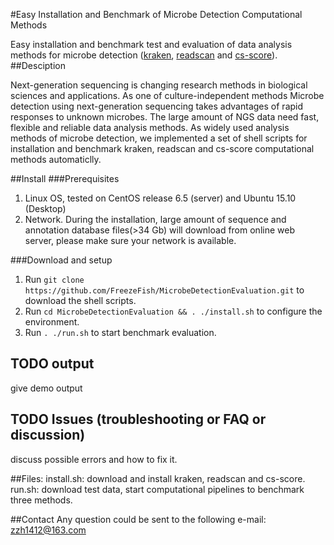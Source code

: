 #Easy Installation and Benchmark of Microbe Detection Computational Methods

Easy installation and benchmark test and evaluation of data analysis methods for microbe detection ([kraken](https://ccb.jhu.edu/software/kraken/), [readscan](http://cbrc.kaust.edu.sa/readscan/) and [cs-score](http://metagenomics.atc.tcs.com/preprocessing/cs-score/)).
##Desciption

Next-generation sequencing is changing research methods in biological sciences and applications. As one of culture-independent methods  Microbe detection using next-generation sequencing takes advantages of rapid responses to unknown microbes. The large amount of NGS data need fast, flexible and reliable data analysis methods. As widely used analysis methods of microbe detection, we implemented a set of shell scripts for installation and benchmark kraken, readscan and cs-score computational methods automaticlly. 

##Install
###Prerequisites
1. Linux OS, tested on CentOS release 6.5 (server) and Ubuntu 15.10 (Desktop)
2. Network. During the installation, large amount of sequence and annotation database files(>34 Gb) will download from online web server, please make sure your network is available.

###Download and setup
1. Run `git clone https://github.com/FreezeFish/MicrobeDetectionEvaluation.git` to download the shell scripts.
2. Run `cd MicrobeDetectionEvaluation && . ./install.sh` to configure the environment.
3. Run `. ./run.sh` to start benchmark evaluation.

## TODO output
give demo output  

## TODO Issues (troubleshooting or FAQ or discussion)
discuss possible errors and how to fix it.

##Files:
install.sh: download and install kraken, readscan and cs-score. 
run.sh: download test data, start computational pipelines to benchmark three methods.

##Contact
Any question could be sent to the following e-mail:
zzh1412@163.com
